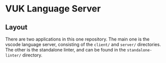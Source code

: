 # VUK Language Server

## Layout

There are two applications in this one repository. The main one is the vscode language server, consisting of the `client/` and `server/` directories. The other is the standalone linter, and can be found in the `standalone-linter/` directory. 